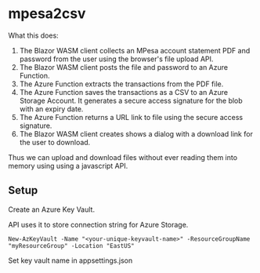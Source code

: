 # mpesa2csv

What this does:
1. The Blazor WASM client collects an MPesa account statement PDF and password from the user using the browser's file upload API.
2. The Blazor WASM client posts the file and password to an Azure Function.
3. The Azure Function extracts the transactions from the PDF file. 
4. The Azure Function saves the transactions as a CSV to an Azure Storage Account.  It generates a secure access signature for the blob with an expiry date.
5. The Azure Function returns a URL link to file using the secure access signature.
6. The Blazor WASM client creates shows a dialog with a download link for the user to download.

Thus we can upload and download files without ever reading them into memory using using a javascript API.


## Setup

Create an Azure Key Vault.

API uses it to store connection string for Azure Storage.
```
New-AzKeyVault -Name "<your-unique-keyvault-name>" -ResourceGroupName "myResourceGroup" -Location "EastUS"
```

Set key vault name in appsettings.json

